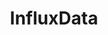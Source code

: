 ---
blog: https://influxdata.com/blog
codehost: https://github.com/influxdata/influxdb
facebook: https://facebook.com/influxdb
googleplus: https://plus.google.com/communities/114507511002042654305
guide: https://influxdata.github.io/branding/logo/downloads/
linkedin: https://linkedin.com/company/5159145
logohandle: influxdata
sort: influxdata
title: InfluxData
twitter: https://x.com/influxdb
website: https://www.influxdata.com/
wikipedia: https://en.wikipedia.org/wiki/InfluxDB
---